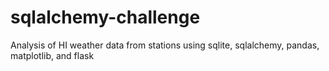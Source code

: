 # sqlalchemy-challenge
 Analysis of HI weather data from stations using sqlite, sqlalchemy, pandas, matplotlib, and flask
